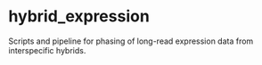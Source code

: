 # hybrid_expression
Scripts and pipeline for phasing of long-read expression data from interspecific hybrids.
